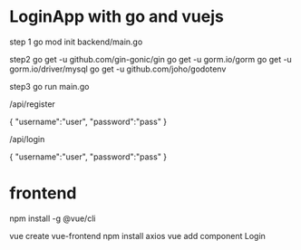 # LoginApp with go and vuejs 


step 1
go mod init backend/main.go


step2
go get -u github.com/gin-gonic/gin
go get -u gorm.io/gorm
go get -u gorm.io/driver/mysql
go get -u github.com/joho/godotenv


step3 
go run main.go

/api/register 

{
    "username":"user",
    "password":"pass"
}

/api/login

{
    "username":"user",
    "password":"pass"
}


# frontend
npm install -g @vue/cli

vue create vue-frontend
npm install axios
vue add component Login
